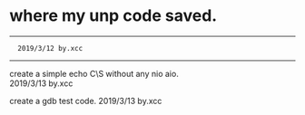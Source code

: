 # where my unp code saved.

---

      2019/3/12 by.xcc  
---
create a simple echo C\S without any nio aio.  
				2019/3/13 by.xcc  
				
create a gdb test code.         2019/3/13 by.xcc
